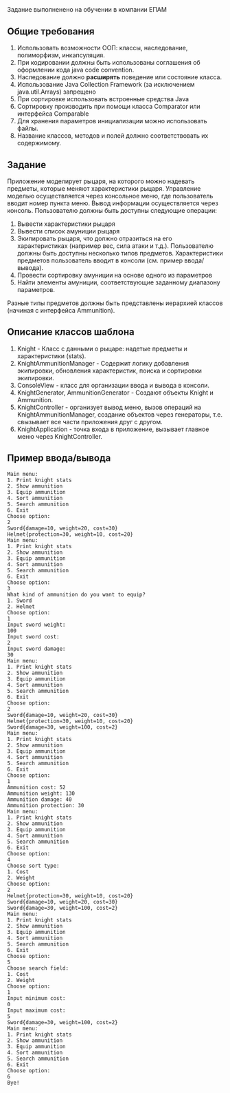 ##
Задание выполненено на обучении в компании ЕПАМ

## Общие требования
1. Использовать возможности ООП: классы, наследование, полиморфизм, инкапсуляция.
2. При кодировании должны быть использованы соглашения об оформлении кода java code convention.
3. Наследование должно **расширять** поведение или состояние класса. 
4. Использование Java Collection Framework (за исключением java.util.Arrays) запрещено
5. При сортировке использовать встроенные средства Java
6. Сортировку производить при помощи класса Comparator или интерфейса Comparable
7. Для хранения параметров инициализации можно использовать файлы.
8. Название классов, методов и полей должно соответствовать их содержимому.

## Задание
Приложение моделирует рыцаря, на которого можно надевать предметы, которые меняют характеристики рыцаря. 
Управление моделью осуществляется через консольное меню, где пользователь вводит номер пункта меню. 
Вывод информации осуществляется через консоль.
Пользователю должны быть доступны следующие операции:
1. Вывести характеристики рыцаря
2. Вывести список амуниции рыцаря
3. Экипировать рыцаря, что должно отразиться на его характеристиках (например вес, сила атаки и т.д.). Пользователю должны быть доступны несколько типов предметов. Характеристики предметов пользователь вводит в консоли (см. пример ввода/вывода).
4. Провести сортировку амуниции на основе одного из параметров
5. Найти элементы амуниции, соответствующие заданному диапазону параметров.

Разные типы предметов должны быть представлены иерархией классов (начиная с интерфейса Ammunition).

## Описание классов шаблона
1. Knight - Класс с данными о рыцаре: надетые предметы и характеристики (stats).
2. KnightAmmunitionManager - Содержит логику добавления экипировки, обновления характеристик, поиска и сортировки экипировки. 
3. ConsoleView - класс для организации ввода и вывода в консоли. 
4. KnightGenerator, AmmunitionGenerator - Создают объекты Knight и Ammunition.
5. KnightController - организует вывод меню, вызов операций на KnightAmmunitionManager, создание объектов через генераторы, т.е. свызывает все части приложения друг с другом.
6. KnightApplication - точка входа в приложение, вызывает главное меню через KnightController. 

## Пример ввода/вывода
```
Main menu:
1. Print knight stats
2. Show ammunition
3. Equip ammunition
4. Sort ammunition
5. Search ammunition
6. Exit
Choose option:
2
Sword{damage=10, weight=20, cost=30}
Helmet{protection=30, weight=10, cost=20}
Main menu:
1. Print knight stats
2. Show ammunition
3. Equip ammunition
4. Sort ammunition
5. Search ammunition
6. Exit
Choose option:
3
What kind of ammunition do you want to equip?
1. Sword
2. Helmet
Choose option:
1
Input sword weight:
100
Input sword cost:
2
Input sword damage:
30
Main menu:
1. Print knight stats
2. Show ammunition
3. Equip ammunition
4. Sort ammunition
5. Search ammunition
6. Exit
Choose option:
2
Sword{damage=10, weight=20, cost=30}
Helmet{protection=30, weight=10, cost=20}
Sword{damage=30, weight=100, cost=2}
Main menu:
1. Print knight stats
2. Show ammunition
3. Equip ammunition
4. Sort ammunition
5. Search ammunition
6. Exit
Choose option:
1
Ammunition cost: 52
Ammunition weight: 130
Ammunition damage: 40
Ammunition protection: 30
Main menu:
1. Print knight stats
2. Show ammunition
3. Equip ammunition
4. Sort ammunition
5. Search ammunition
6. Exit
Choose option:
4
Choose sort type:
1. Cost
2. Weight
Choose option:
2
Helmet{protection=30, weight=10, cost=20}
Sword{damage=10, weight=20, cost=30}
Sword{damage=30, weight=100, cost=2}
Main menu:
1. Print knight stats
2. Show ammunition
3. Equip ammunition
4. Sort ammunition
5. Search ammunition
6. Exit
Choose option:
5
Choose search field:
1. Cost
2. Weight
Choose option:
1
Input minimum cost: 
0
Input maximum cost: 
5
Sword{damage=30, weight=100, cost=2}
Main menu:
1. Print knight stats
2. Show ammunition
3. Equip ammunition
4. Sort ammunition
5. Search ammunition
6. Exit
Choose option:
6
Bye!
```
